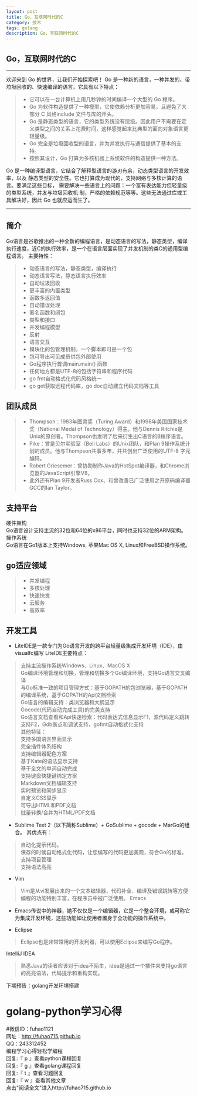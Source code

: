 ```yaml
---
layout: post
title: Go，互联网时代的C
category: 技术
tags: golang
description: Go，互联网时代的C
---
```




## Go，互联网时代的C

------

欢迎来到 Go 的世界，让我们开始探索吧！
Go 是一种新的语言，一种并发的、带垃圾回收的、快速编译的语言。它具有以下特点：
> *  它可以在一台计算机上用几秒钟的时间编译一个大型的 Go 程序。
> *  Go 为软件构造提供了一种模型，它使依赖分析更加容易，且避免了大部分 C 风格include 文件与库的开头。
> *  Go 是静态类型的语言，它的类型系统没有层级。因此用户不需要在定义类型之间的关系上花费时间，这样感觉起来比典型的面向对象语言更轻量级。
> *  Go 完全是垃圾回收型的语言，并为并发执行与通信提供了基本的支持。
> *  按照其设计，Go 打算为多核机器上系统软件的构造提供一种方法。

Go 是一种编译型语言，它结合了解释型语言的游刃有余，动态类型语言的开发效率，以及
静态类型的安全性。它也打算成为现代的，支持网络与多核计算的语言。要满足这些目标，
需要解决一些语言上的问题：一个富有表达能力但轻量级的类型系统，并发与垃圾回收机
制，严格的依赖规范等等。这些无法通过库或工具解决好，因此 Go 也就应运而生了。

------

## 简介

Go语言是谷歌推出的一种全新的编程语言，是动态语言的写法，静态类型，编译执行速度，近C的执行效率，是一个在语言层面实现了并发机制的类C的通用型编程语言。
主要特性：
> * 动态语言的写法，静态类型，编译执行
> * 动态语言写法，静态语言执行效率
> * 自动垃圾回收
> * 更丰富的内置类型
> * 函数多返回值
> * 自动错误处理
> * 匿名函数和闭包
> * 类型和接口
> * 并发编程模型
> * 反射
> * 语言交互
> * 模块化的包管理机制，一个脚本即可是一个包
> * 包可导出可见成员供包外部使用
> * Go程序执行首调main.main() 函数
> * 任何地方都是UTF-8的包括字符串和程序代码
> * go fmt自动格式化代码风格统一
> * go get获取远程代码库，go doc自动建立代码文档等工具




## 团队成员

>* Thompson：1983年图灵奖（Turing Award）和1998年美国国家技术奖（National Medal of Technology）得主。他与Dennis Ritchie是Unix的原创者。Thompson也发明了后来衍生出C语言的B程序语言。
>* Pike：曾是贝尔实验室（Bell Labs）的Unix团队，和Plan 9操作系统计划的成员。他与Thompson共事多年，并共创出广泛使用的UTF-8 字元编码。
>* Robert Griesemer：曾协助制作Java的HotSpot编译器，和Chrome浏览器的JavaScript引擎V8。
>* 此外还有Plan 9开发者Russ Cox、和曾改善已广泛使用之开原码编译器GCC的Ian Taylor。

## 支持平台

硬件架构  
Go语言设计支持主流的32位和64位的x86平台，同时也支持32位的ARM架构。  
操作系统  
Go语言在Go1版本上支持Windows, 苹果Mac OS X, Linux和FreeBSD操作系统。

## go适应领域
> * 并发编程
> * 多核处理
> * 快速快发
> * 云服务
> * 高效率


## 开发工具
* LiteIDE是一款专门为Go语言开发的跨平台轻量级集成开发环境（IDE），由visualfc编写
LiteIDE主要特点：
> 支持主流操作系统Windows、Linux、MacOS X  
Go编译环境管理和切换，管理和切换多个Go编译环境，支持Go语言交叉编译  
与Go标准一致的项目管理方式：基于GOPATH的包浏览器，基于GOPATH的编译系统，基于GOPATH的Api文档检索  
Go语言的编辑支持：类浏览器和大纲显示  
Gocode(代码自动完成工具)的完美支持  
Go语言文档查看和Api快速检索：代码表达式信息显示F1，源代码定义跳转支持F2，Gdb断点和调试支持，gofmt自动格式化支持  
其他特征：  
支持多国语言界面显示  
完全插件体系结构  
支持编辑器配色方案  
基于Kate的语法显示支持  
基于全文的单词自动完成  
支持键盘快捷键绑定方案  
Markdown文档编辑支持  
实时预览和同步显示  
自定义CSS显示  
可导出HTML和PDF文档  
批量转换/合并为HTML/PDF文档  


* Sublime Text 2（以下简称Sublime）+ GoSublime + gocode + MarGo的组合。
其优点有：
> 自动化提示代码。  
保存的时候自动格式化代码，让您编写的代码更加美观，符合Go的标准。  
支持项目管理  
支持语法高亮  

* Vim
> Vim是从vi发展出来的一个文本编辑器，代码补全、编译及错误跳转等方便编程的功能特别丰富，在程序员中被广泛使用。
Emacs

* Emacs传说中的神器，她不仅仅是一个编辑器，它是一个整合环境，或可称它为集成开发环境，这些功能如让使用者置身于全功能的操作系统中。

* Eclipse
> Eclipse也是非常常用的开发利器，可以使用Eclipse来编写Go程序。

IntelliJ IDEA
> 熟悉Java的读者应该对于idea不陌生，idea是通过一个插件来支持go语言的高亮语法，代码提示和重构实现。

下期预告：golang开发环境搭建

#     golang-python学习心得     
#微信ID：fuhao1121  
网址：http://fuhao715.github.io  
QQ：243312452   
编程学习心得轻松学编程   
回复:『 p 』查看python课程回复  
回复:『 g 』查看golang课程回复  
回复:『 t 』查看习题回复  
回复:『 w 』查看其他文章   
点击"阅读全文"进入http://fuhao715.github.io  
